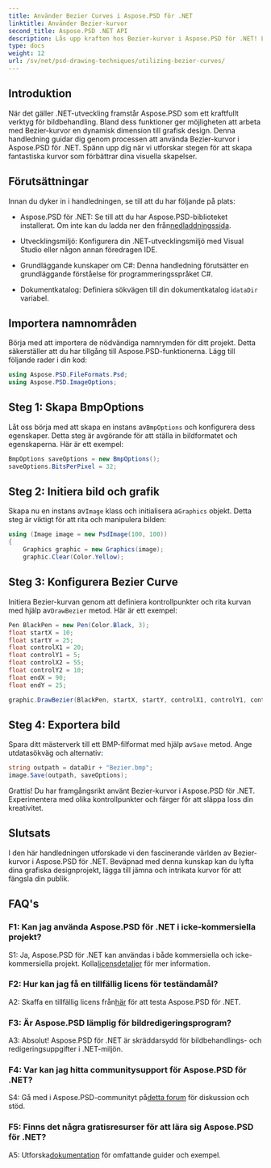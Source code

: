```yaml
---
title: Använder Bezier Curves i Aspose.PSD för .NET
linktitle: Använder Bezier-kurvor
second_title: Aspose.PSD .NET API
description: Lås upp kraften hos Bezier-kurvor i Aspose.PSD för .NET! Lär dig steg-för-steg med denna handledning. Lyft ditt grafiska designspel idag.
type: docs
weight: 12
url: /sv/net/psd-drawing-techniques/utilizing-bezier-curves/
---
```

## Introduktion

När det gäller .NET-utveckling framstår Aspose.PSD som ett kraftfullt verktyg för bildbehandling. Bland dess funktioner ger möjligheten att arbeta med Bezier-kurvor en dynamisk dimension till grafisk design. Denna handledning guidar dig genom processen att använda Bezier-kurvor i Aspose.PSD för .NET. Spänn upp dig när vi utforskar stegen för att skapa fantastiska kurvor som förbättrar dina visuella skapelser.

## Förutsättningar

Innan du dyker in i handledningen, se till att du har följande på plats:

-  Aspose.PSD för .NET: Se till att du har Aspose.PSD-biblioteket installerat. Om inte kan du ladda ner den från[nedladdningssida](https://releases.aspose.com/psd/net/).

- Utvecklingsmiljö: Konfigurera din .NET-utvecklingsmiljö med Visual Studio eller någon annan föredragen IDE.

- Grundläggande kunskaper om C#: Denna handledning förutsätter en grundläggande förståelse för programmeringsspråket C#.

- Dokumentkatalog: Definiera sökvägen till din dokumentkatalog i`dataDir` variabel.

## Importera namnområden

Börja med att importera de nödvändiga namnrymden för ditt projekt. Detta säkerställer att du har tillgång till Aspose.PSD-funktionerna. Lägg till följande rader i din kod:

```csharp
using Aspose.PSD.FileFormats.Psd;
using Aspose.PSD.ImageOptions;
```

## Steg 1: Skapa BmpOptions

 Låt oss börja med att skapa en instans av`BmpOptions` och konfigurera dess egenskaper. Detta steg är avgörande för att ställa in bildformatet och egenskaperna. Här är ett exempel:

```csharp
BmpOptions saveOptions = new BmpOptions();
saveOptions.BitsPerPixel = 32;
```

## Steg 2: Initiera bild och grafik

 Skapa nu en instans av`Image` klass och initialisera a`Graphics` objekt. Detta steg är viktigt för att rita och manipulera bilden:

```csharp
using (Image image = new PsdImage(100, 100))
{
    Graphics graphic = new Graphics(image);
    graphic.Clear(Color.Yellow);
```

## Steg 3: Konfigurera Bezier Curve

 Initiera Bezier-kurvan genom att definiera kontrollpunkter och rita kurvan med hjälp av`DrawBezier` metod. Här är ett exempel:

```csharp
Pen BlackPen = new Pen(Color.Black, 3);
float startX = 10;
float startY = 25;
float controlX1 = 20;
float controlY1 = 5;
float controlX2 = 55;
float controlY2 = 10;
float endX = 90;
float endY = 25;

graphic.DrawBezier(BlackPen, startX, startY, controlX1, controlY1, controlX2, controlY2, endX, endY);
```

## Steg 4: Exportera bild

 Spara ditt mästerverk till ett BMP-filformat med hjälp av`Save` metod. Ange utdatasökväg och alternativ:

```csharp
string outpath = dataDir + "Bezier.bmp";
image.Save(outpath, saveOptions);
```

Grattis! Du har framgångsrikt använt Bezier-kurvor i Aspose.PSD för .NET. Experimentera med olika kontrollpunkter och färger för att släppa loss din kreativitet.

## Slutsats

I den här handledningen utforskade vi den fascinerande världen av Bezier-kurvor i Aspose.PSD för .NET. Beväpnad med denna kunskap kan du lyfta dina grafiska designprojekt, lägga till jämna och intrikata kurvor för att fängsla din publik.

## FAQ's

### F1: Kan jag använda Aspose.PSD för .NET i icke-kommersiella projekt?

 S1: Ja, Aspose.PSD för .NET kan användas i både kommersiella och icke-kommersiella projekt. Kolla[licensdetaljer](https://purchase.aspose.com/buy) för mer information.

### F2: Hur kan jag få en tillfällig licens för teständamål?

 A2: Skaffa en tillfällig licens från[här](https://purchase.aspose.com/temporary-license/) för att testa Aspose.PSD för .NET.

### F3: Är Aspose.PSD lämplig för bildredigeringsprogram?

A3: Absolut! Aspose.PSD för .NET är skräddarsydd för bildbehandlings- och redigeringsuppgifter i .NET-miljön.

### F4: Var kan jag hitta communitysupport för Aspose.PSD för .NET?

 S4: Gå med i Aspose.PSD-communityt på[detta forum](https://forum.aspose.com/c/psd/34) för diskussion och stöd.

### F5: Finns det några gratisresurser för att lära sig Aspose.PSD för .NET?

 A5: Utforska[dokumentation](https://reference.aspose.com/psd/net/) för omfattande guider och exempel.